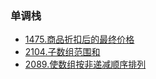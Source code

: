 ### 单调栈

- [1475.商品折扣后的最终价格](https://leetcode.cn/problems/final-prices-with-a-special-discount-in-a-shop/submissions/)
- [2104.子数组范围和](https://leetcode.cn/problems/sum-of-subarray-ranges/submissions/)
- [2089.使数组按非递减顺序排列](https://leetcode.cn/problems/steps-to-make-array-non-decreasing/submissions/)
